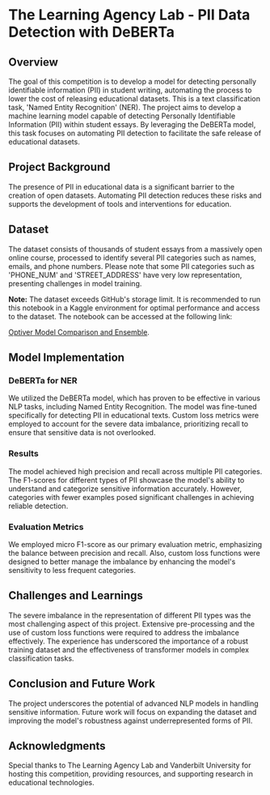 # The Learning Agency Lab - PII Data Detection with DeBERTa

## Overview
The goal of this competition is to develop a model for detecting personally identifiable information (PII) in student writing, automating the process to lower the cost of releasing educational datasets. This is a text classification task, 'Named Entity Recognition' (NER). The project aims to develop a machine learning model capable of detecting Personally Identifiable Information (PII) within student essays. By leveraging the DeBERTa model, this task focuses on automating PII detection to facilitate the safe release of educational datasets.

## Project Background
The presence of PII in educational data is a significant barrier to the creation of open datasets. Automating PII detection reduces these risks and supports the development of tools and interventions for education.

## Dataset
The dataset consists of thousands of student essays from a massively open online course, processed to identify several PII categories such as names, emails, and phone numbers. Please note that some PII categories such as 'PHONE_NUM' and 'STREET_ADDRESS' have very low representation, presenting challenges in model training.

**Note:** The dataset exceeds GitHub's storage limit. It is recommended to run this notebook in a Kaggle environment for optimal performance and access to the dataset. The notebook can be accessed at the following link: 

[Optiver Model Comparison and Ensemble](https://www.kaggle.com/code/deeparker/pii-detection-with-deberta).

## Model Implementation
### DeBERTa for NER
We utilized the DeBERTa model, which has proven to be effective in various NLP tasks, including Named Entity Recognition. The model was fine-tuned specifically for detecting PII in educational texts. Custom loss metrics were employed to account for the severe data imbalance, prioritizing recall to ensure that sensitive data is not overlooked.

### Results
The model achieved high precision and recall across multiple PII categories. The F1-scores for different types of PII showcase the model's ability to understand and categorize sensitive information accurately. However, categories with fewer examples posed significant challenges in achieving reliable detection.

### Evaluation Metrics
We employed micro F1-score as our primary evaluation metric, emphasizing the balance between precision and recall. Also, custom loss functions were designed to better manage the imbalance by enhancing the model's sensitivity to less frequent categories.

## Challenges and Learnings
The severe imbalance in the representation of different PII types was the most challenging aspect of this project. Extensive pre-processing and the use of custom loss functions were required to address the imbalance effectively. The experience has underscored the importance of a robust training dataset and the effectiveness of transformer models in complex classification tasks.

## Conclusion and Future Work
The project underscores the potential of advanced NLP models in handling sensitive information. Future work will focus on expanding the dataset and improving the model's robustness against underrepresented forms of PII. 

## Acknowledgments
Special thanks to The Learning Agency Lab and Vanderbilt University for hosting this competition, providing resources, and supporting research in educational technologies.
